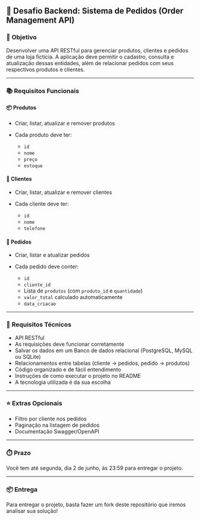 ## 💼 Desafio Backend: Sistema de Pedidos (Order Management API)

### 🎯 **Objetivo**

Desenvolver uma API RESTful para gerenciar produtos, clientes e pedidos de uma loja fictícia. A aplicação deve permitir o cadastro, consulta e atualização dessas entidades, além de relacionar pedidos com seus respectivos produtos e clientes.

---

### 📚 **Requisitos Funcionais**

#### 📦 Produtos

* Criar, listar, atualizar e remover produtos
* Cada produto deve ter:

  * `id`
  * `nome`
  * `preço`
  * `estoque`

#### 👤 Clientes

* Criar, listar, atualizar e remover clientes
* Cada cliente deve ter:

  * `id`
  * `nome`
  * `telefone`

#### 🧾 Pedidos

* Criar, listar e atualizar pedidos
* Cada pedido deve conter:

  * `id`
  * `cliente_id`
  * Lista de `produtos` (com `produto_id` e `quantidade`)
  * `valor_total` calculado automaticamente
  * `data_criacao`

---

### 💾 **Requisitos Técnicos**

* API RESTful
* As requisições deve funcionar corretamente
* Salvar os dados em um Banco de dados relacional (PostgreSQL, MySQL ou SQLite)
* Relacionamentos entre tabelas (cliente → pedidos, pedido → produtos)
* Código organizado e de fácil entendimento
* Instruções de como executar o projeto no README
* A tecnologia utilizada é da sua escolha

---

### ⭐ **Extras Opcionais**

* Filtro por cliente nos pedidos
* Paginação na listagem de pedidos
* Documentação Swagger/OpenAPI

---

### ⏱️ **Prazo**

Você tem até segunda, dia 2 de junho, às 23:59 para entregar o projeto.

---

### 📦 **Entrega**

Para entregar o projeto, basta fazer um fork deste repositório que iremos analisar sua solução!
